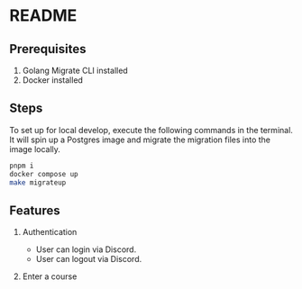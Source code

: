 # README

## Prerequisites

1. Golang Migrate CLI installed
2. Docker installed

## Steps

To set up for local develop, execute the following commands in the terminal. It will spin up a Postgres image and migrate the migration files into the image locally.

```bash
pnpm i
docker compose up
make migrateup
```

## Features

1. Authentication

   - User can login via Discord.
   - User can logout via Discord.

2. Enter a course
